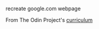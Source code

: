 recreate google.com webpage

From The Odin Project's [curriculum](http://www.theodinproject.com/courses/web-development-101/lessons/html-css)
